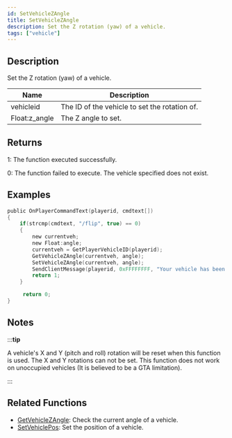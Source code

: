 ```yaml
---
id: SetVehicleZAngle
title: SetVehicleZAngle
description: Set the Z rotation (yaw) of a vehicle.
tags: ["vehicle"]
---
```


## Description

Set the Z rotation (yaw) of a vehicle.

| Name          | Description                                   |
| ------------- | --------------------------------------------- |
| vehicleid     | The ID of the vehicle to set the rotation of. |
| Float:z_angle | The Z angle to set.                           |

## Returns

1: The function executed successfully.

0: The function failed to execute. The vehicle specified does not exist.

## Examples

```c
public OnPlayerCommandText(playerid, cmdtext[])
{
    if(strcmp(cmdtext, "/flip", true) == 0)
    {
        new currentveh;
        new Float:angle;
        currentveh = GetPlayerVehicleID(playerid);
        GetVehicleZAngle(currentveh, angle);
        SetVehicleZAngle(currentveh, angle);
        SendClientMessage(playerid, 0xFFFFFFFF, "Your vehicle has been flipped.");
        return 1;
    }

     return 0;
}
```

## Notes

:::**tip**

A vehicle's X and Y (pitch and roll) rotation will be reset when this function is used. The X and Y rotations can not be set. This function does not work on unoccupied vehicles (It is believed to be a GTA limitation).

:::

## Related Functions

- [GetVehicleZAngle](GetVehicleZAngle.md): Check the current angle of a vehicle.
- [SetVehiclePos](SetVehiclePos.md): Set the position of a vehicle.
